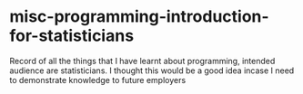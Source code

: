 # misc-programming-introduction-for-statisticians
Record of all the things that I have learnt about programming, intended audience are statisticians. I thought this would be a good idea incase I need to demonstrate knowledge to future employers
